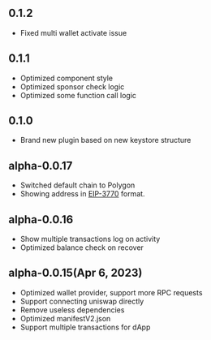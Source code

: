 ## 0.1.2

-   Fixed multi wallet activate issue

## 0.1.1

-   Optimized component style
-   Optimized sponsor check logic
-   Optimized some function call logic


## 0.1.0

-   Brand new plugin based on new keystore structure

## alpha-0.0.17

-   Switched default chain to Polygon
-   Showing address in [EIP-3770](https://github.com/ethereum/EIPs/blob/master/EIPS/eip-3770.md) format.

## alpha-0.0.16

-   Show multiple transactions log on activity
-   Optimized balance check on recover

## alpha-0.0.15(Apr 6, 2023)

-   Optimized wallet provider, support more RPC requests
-   Support connecting uniswap directly
-   Remove useless dependencies
-   Optimized manifestV2.json
-   Support multiple transactions for dApp
